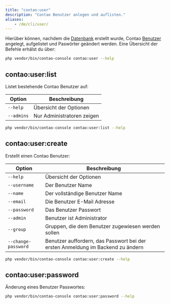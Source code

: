 ```yaml
---
title: "contao:user"
description: "Contao Benutzer anlegen und auflisten."
aliases:
    - /de/cli/user/
---
```



Hierüber können, nachdem die [Datenbank](/de/cli/migrate/) erstellt wurde, Contao [Benutzer](/de/benutzerverwaltung/benutzer/) angelegt, 
aufgelistet und Paswörter geändert werden. Eine Übersicht der Befehle erhälst du über:

```bash
php vendor/bin/contao-console contao:user --help
```

## contao:user:list

Listet bestehende Contao Benutzer auf:

| Option | Beschreibung |
| --- | --- |
| `--help`   | Übersicht der Optionen |
| `--admins` | Nur Administratoren zeigen |

```bash
php vendor/bin/contao-console contao:user:list --help
```


## contao:user:create

Erstellt einen Contao Benutzer:

| Option | Beschreibung |
| --- | --- |
| `--help`   | Übersicht der Optionen |
| `--username` | Der Benutzer Name |
| `--name` | Der vollständige Benutzer Name |
| `--email` | Die Benutzer E-Mail Adresse |
| `--password` | Das Benutzer Passwort |
| `--admin` | Benutzer ist Administrator |
| `--group` | Gruppen, die dem Benutzer zugewiesen werden sollen |
| `--change-password` | Benutzer auffordern, das Passwort bei der ersten Anmeldung im Backend zu ändern |

```bash
php vendor/bin/contao-console contao:user:create --help
```


## contao:user:password

Änderung eines Benutzer Passwortes:

```bash
php vendor/bin/contao-console contao:user:password --help
```

